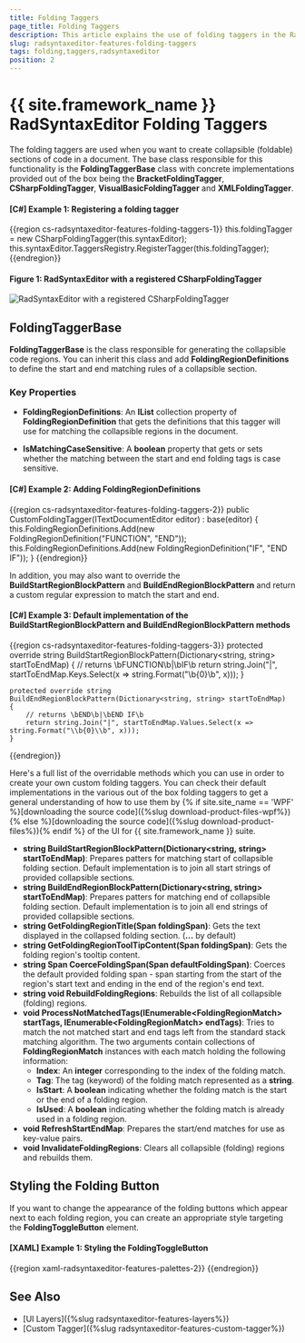 ```yaml
---
title: Folding Taggers
page_title: Folding Taggers
description: This article explains the use of folding taggers in the RadSyntaxEditor control.
slug: radsyntaxeditor-features-folding-taggers
tags: folding,taggers,radsyntaxeditor
position: 2
---
```


# {{ site.framework_name }} RadSyntaxEditor Folding Taggers

The folding taggers are used when you want to create collapsible (foldable) sections of code in a document. The base class responsible for this functionality is the **FoldingTaggerBase** class with concrete implementations provided out of the box being the **BracketFoldingTagger**, **CSharpFoldingTagger**, **VisualBasicFoldingTagger** and **XMLFoldingTagger**.

#### __[C#] Example 1: Registering a folding tagger__
{{region cs-radsyntaxeditor-features-folding-taggers-1}}
    this.foldingTagger = new CSharpFoldingTagger(this.syntaxEditor);
    this.syntaxEditor.TaggersRegistry.RegisterTagger(this.foldingTagger);
{{endregion}}

#### Figure 1: RadSyntaxEditor with a registered CSharpFoldingTagger

![RadSyntaxEditor with a registered CSharpFoldingTagger](images/syntaxeditor-taggers-folding-taggers.png)

## FoldingTaggerBase

**FoldingTaggerBase** is the class responsible for generating the collapsible code regions. You can inherit this class and add **FoldingRegionDefinitions** to define the start and end matching rules of a collapsible section.

### Key Properties

* __FoldingRegionDefinitions__: An __IList__ collection property of __FoldingRegionDefinition__ that gets the definitions that this tagger will use for matching the collapsible regions in the document.

* __IsMatchingCaseSensitive__: A __boolean__ property that gets or sets whether the matching between the start and end folding tags is case sensitive.

#### __[C#] Example 2: Adding FoldingRegionDefinitions__
{{region cs-radsyntaxeditor-features-folding-taggers-2}}
    public CustomFoldingTagger(ITextDocumentEditor editor) : base(editor)
    {
        this.FoldingRegionDefinitions.Add(new FoldingRegionDefinition("FUNCTION", "END"));
        this.FoldingRegionDefinitions.Add(new FoldingRegionDefinition("IF", "END IF"));
    }
{{endregion}}

In addition, you may also want to override the **BuildStartRegionBlockPattern** and **BuildEndRegionBlockPattern** and return a custom regular expression to match the start and end.

#### __[C#] Example 3: Default implementation of the BuildStartRegionBlockPattern and BuildEndRegionBlockPattern methods__
{{region cs-radsyntaxeditor-features-folding-taggers-3}}
    protected override string BuildStartRegionBlockPattern(Dictionary<string, string> startToEndMap)
    {
        // returns \bFUNCTION\b|\bIF\b
        return string.Join("|", startToEndMap.Keys.Select(x => string.Format("\\b{0}\\b", x)));
    }

    protected override string BuildEndRegionBlockPattern(Dictionary<string, string> startToEndMap)
    {
        // returns \bEND\b|\bEND IF\b
        return string.Join("|", startToEndMap.Values.Select(x => string.Format("\\b{0}\\b", x)));
    }
{{endregion}}

Here's a full list of the overridable methods which you can use in order to create your own custom folding taggers. You can check their default implementations in the various out of the box folding taggers to get a general understanding of how to use them by {% if site.site_name == 'WPF' %}[downloading the source code]({%slug download-product-files-wpf%}){% else %}[downloading the source code]({%slug download-product-files%}){% endif %} of the UI for {{ site.framework_name }} suite.

* **string BuildStartRegionBlockPattern(Dictionary&lt;string, string> startToEndMap)**: Prepares patters for matching start of collapsible folding section. Default implementation is to join all start strings of provided collapsible sections.
* **string BuildEndRegionBlockPattern(Dictionary&lt;string, string> startToEndMap)**: Prepares patters for matching end of collapsible folding section. Default implementation is to join all end strings of provided collapsible sections.
* **string GetFoldingRegionTitle(Span foldingSpan)**: Gets the text displayed in the collapsed folding section. (**...** by default)
* **string GetFoldingRegionToolTipContent(Span foldingSpan)**: Gets the folding region's tooltip content.
* **string Span CoerceFoldingSpan(Span defaultFoldingSpan)**: Coerces the default provided folding span - span starting from the start of the region's start text and ending in the end of the region's end text.
* **string void RebuildFoldingRegions**: Rebuilds the list of all collapsible (folding) regions.
* **void ProcessNotMatchedTags(IEnumerable&lt;FoldingRegionMatch> startTags, IEnumerable&lt;FoldingRegionMatch> endTags)**: Tries to match the not matched start and end tags left from the standard stack matching algorithm. The two arguments contain collections of **FoldingRegionMatch** instances with each match holding the following information:
    * **Index**: An **integer** corresponding to the index of the folding match.
    * **Tag**: The tag (keyword) of the folding match represented as a **string**.
    * **IsStart**: A **boolean** indicating whether the folding match is the start or the end of a folding region.
    * **IsUsed**: A **boolean** indicating whether the folding match is already used in a folding region.
* **void RefreshStartEndMap**: Prepares the start/end matches for use as key-value pairs.
* **void InvalidateFoldingRegions**: Clears all collapsible (folding) regions and rebuilds them.

## Styling the Folding Button

If you want to change the appearance of the folding buttons which appear next to each folding region, you can create an appropriate style targeting the **FoldingToggleButton** element.

#### __[XAML] Example 1: Styling the FoldingToggleButton__
{{region xaml-radsyntaxeditor-features-palettes-2}}
    <!-- If you are using the NoXaml binaries, you will have to base the style on the default one for the theme like so: 
    <Style TargetType="syntaxEditor:FoldingToggleButton" BasedOn="{StaticResource FoldingToggleButtonStyle}">--> 
    <Style xmlns:syntaxEditor="clr-namespace:Telerik.Windows.Controls.SyntaxEditor.UI;assembly=Telerik.Windows.Controls.SyntaxEditor" TargetType="syntaxEditor:FoldingToggleButton">
        <Setter Property="Foreground" Value="Red" />
    </Style>
{{endregion}}

## See Also

* [UI Layers]({%slug radsyntaxeditor-features-layers%})
* [Custom Tagger]({%slug radsyntaxeditor-features-custom-tagger%})

